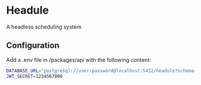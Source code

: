 # Headule

A headless scheduling system

## Configuration

Add a .env file in /packages/api with the following content:

```bash
DATABASE_URL="postgresql://user:password@localhost:5432/headule?schema=public"
JWT_SECRET=1234567890
```
